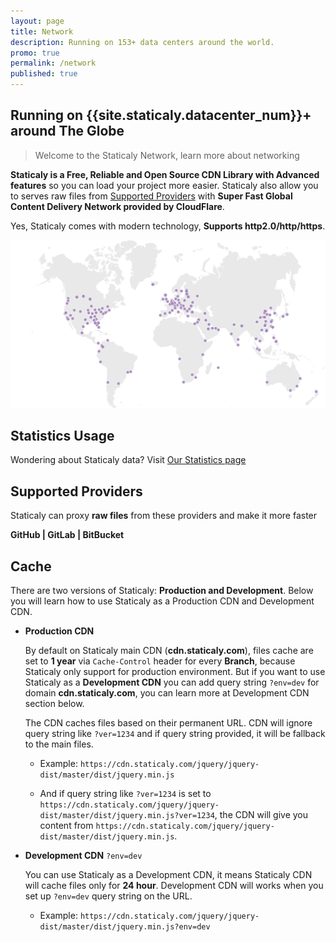 ```yaml
---
layout: page
title: Network
description: Running on 153+ data centers around the world.
promo: true
permalink: /network
published: true
---
```


## Running on {{site.staticaly.datacenter_num}}+ around The Globe

> Welcome to the Staticaly Network, learn more about networking

**Staticaly is a Free, Reliable and Open Source CDN Library with Advanced features** so you can load your project more easier. Staticaly also allow you to serves raw files from [Supported Providers](#supported-providers) with **Super Fast Global Content Delivery Network provided by CloudFlare**.

Yes, Staticaly comes with modern technology, **Supports http2.0/http/https**.

![Network Map](/static/images/network_152.png)

## Statistics Usage

<p class="lead">Wondering about Staticaly data? Visit <a href="/stats">Our Statistics page</a></p>

## Supported Providers

<p class="lead">Staticaly can proxy <strong>raw files</strong> from these providers and make it more faster</p>

**GitHub \| GitLab \| BitBucket**

## Cache

There are two versions of Staticaly: **Production and Development**. Below you will learn how to use Staticaly as a Production CDN and Development CDN.

*   **Production CDN**

    By default on Staticaly main CDN (**cdn.staticaly.com**), files cache are set to **1 year** via `Cache-Control` header for every **Branch**, because Staticaly only support for production environment. But if you want to use Staticaly as a **Development CDN** you can add query string `?env=dev` for domain **cdn.staticaly.com**, you can learn more at Development CDN section below.

    The CDN caches files based on their permanent URL. CDN will ignore query string like `?ver=1234` and if query string provided, it will be fallback to the main files.

    *   Example: `https://cdn.staticaly.com/jquery/jquery-dist/master/dist/jquery.min.js`

    *   And if query string like `?ver=1234` is set to `https://cdn.staticaly.com/jquery/jquery-dist/master/dist/jquery.min.js?ver=1234`, the CDN will give you content from `https://cdn.staticaly.com/jquery/jquery-dist/master/dist/jquery.min.js`.

*   **Development CDN** `?env=dev`

    You can use Staticaly as a Development CDN, it means Staticaly CDN will cache files only for **24 hour**. Development CDN will works when you set up `?env=dev` query string on the URL.

    *   Example: `https://cdn.staticaly.com/jquery/jquery-dist/master/dist/jquery.min.js?env=dev`
